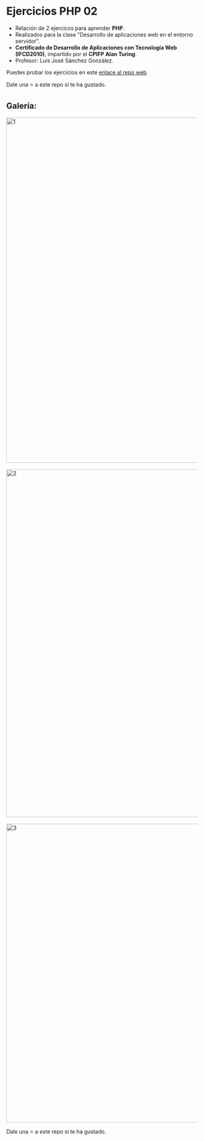 # Ejercicios PHP 02

* Relación de 2 ejercicos para aprender **PHP**.
* Realizados para la clase "Desarrollo de aplicaciones web en el entorno servidor".
* **Certificado de Desarrollo de Aplicaciones con Tecnología Web (IFCD2010)**, impartido por el **CPIFP Alan Turing**.
* Profesor: Luis José Sánchez González.

Puedes probar los ejercicios en este [enlace al repo web](https://www.carlos-vallejo.com/programacion/alan-turing/ejercicios-php-02/src/).

Dale una ⭐ a este repo si te ha gustado.

## Galería:

<img width="1915" height="906" alt="1" src="https://github.com/user-attachments/assets/e8253e6d-3832-4dd8-9228-01aac42d9f3e" />
<br><br>
<img width="1912" height="913" alt="2" src="https://github.com/user-attachments/assets/18bfaa31-beae-41cd-8fcf-1344583e87aa" />
<br><br>
<img width="1052" height="784" alt="3" src="https://github.com/user-attachments/assets/7a4cac4c-c03a-4419-afc8-dec18c696508" />

Dale una ⭐ a este repo si te ha gustado.
